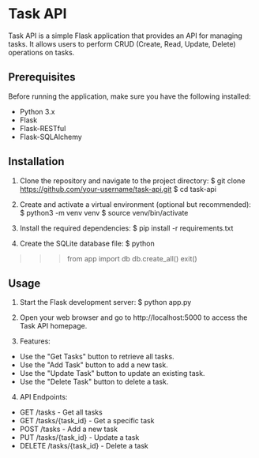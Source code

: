 # Task API

Task API is a simple Flask application that provides an API for managing tasks. It allows users to perform CRUD (Create, Read, Update, Delete) operations on tasks.

## Prerequisites

Before running the application, make sure you have the following installed:

- Python 3.x
- Flask
- Flask-RESTful
- Flask-SQLAlchemy

## Installation

1. Clone the repository and navigate to the project directory:
$ git clone https://github.com/your-username/task-api.git
$ cd task-api

2. Create and activate a virtual environment (optional but recommended):
$ python3 -m venv venv
$ source venv/bin/activate

3. Install the required dependencies:
$ pip install -r requirements.txt

4. Create the SQLite database file:
$ python
>>> from app import db
>>> db.create_all()
>>> exit()

## Usage

1. Start the Flask development server:
$ python app.py

2. Open your web browser and go to http://localhost:5000 to access the Task API homepage.

3. Features:
- Use the "Get Tasks" button to retrieve all tasks.
- Use the "Add Task" button to add a new task.
- Use the "Update Task" button to update an existing task.
- Use the "Delete Task" button to delete a task.

4. API Endpoints:
- GET /tasks - Get all tasks
- GET /tasks/{task_id} - Get a specific task
- POST /tasks - Add a new task
- PUT /tasks/{task_id} - Update a task
- DELETE /tasks/{task_id} - Delete a task

